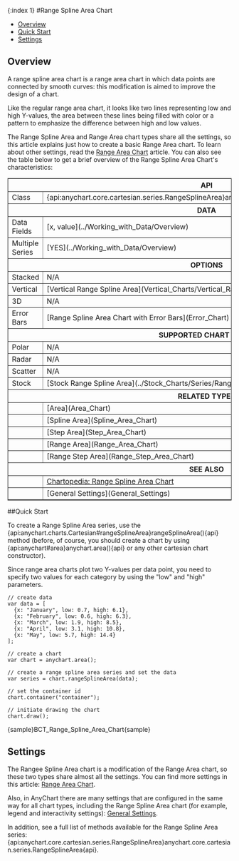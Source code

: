 {:index 1}
#Range Spline Area Chart

* [Overview](#overview)
* [Quick Start](#quick_start)
* [Settings](#settings)

## Overview

A range spline area chart is a range area chart in which data points are connected by smooth curves: this modification is aimed to improve the design of a chart.

Like the regular range area chart, it looks like two lines representing low and high Y-values, the area between these lines being filled with color or a pattern to emphasize the difference between high and low values.

The Range Spline Area and Range Area chart types share all the settings, so this article explains just how to create a basic Range Area chart. To learn about other settings, read the [Range Area Chart](Range_Area_Chart) article. You can also see the table below to get a brief overview of the Range Spline Area Chart's characteristics:

<table border="1" class="seriesTABLE">
<tr><th colspan=2>API</th></tr>
<tr><td>Class</td><td>{api:anychart.core.cartesian.series.RangeSplineArea}anychart.core.cartesian.series.RangeSplineArea{api}</td></tr>
<tr><th colspan=2>DATA</th></tr>
<tr><td>Data Fields</td><td>[x, value](../Working_with_Data/Overview)</td></tr>
<tr><td>Multiple Series</td><td>[YES](../Working_with_Data/Overview)</td></tr>
<tr><th colspan=2>OPTIONS</th></tr>
<tr><td>Stacked</td><td>N/A</td></tr>
<tr><td>Vertical</td><td>[Vertical Range Spline Area](Vertical_Charts/Vertical_Range_Spline_Area_Chart)</td></tr>
<tr><td>3D</td><td>N/A</td></tr>
<tr><td>Error Bars</td><td>[Range Spline Area Chart with Error Bars](Error_Chart)</td></tr>
<tr><th colspan=2>SUPPORTED CHART PLOTS</th></tr>
<tr><td>Polar</td><td>N/A</td></tr>
<tr><td>Radar</td><td>N/A</td></tr>
<tr><td>Scatter</td><td>N/A</td></tr>
<tr><td>Stock</td><td>[Stock Range Spline Area](../Stock_Charts/Series/Range_Spline_Area)</td></tr>
<tr><th colspan=2>RELATED TYPES</th></tr>
<tr><td></td><td>[Area](Area_Chart)</td></tr>
<tr><td></td><td>[Spline Area](Spline_Area_Chart)</td></tr>
<tr><td></td><td>[Step Area](Step_Area_Chart)</td></tr>
<tr><td></td><td>[Range Area](Range_Area_Chart)</td></tr>
<tr><td></td><td>[Range Step Area](Range_Step_Area_Chart)</td></tr>
<tr><th colspan=2>SEE ALSO</th></tr>
<tr><td></td><td><a href="http://www.anychart.com/chartopedia/chart-types/range-splinearea-chart/" target="_blank">Chartopedia: Range Spline Area Chart</a></td></tr>
<tr><td></td><td>[General Settings](General_Settings)</td></tr>
</table>

##Quick Start

To create a Range Spline Area series, use the {api:anychart.charts.Cartesian#rangeSplineArea}rangeSplineArea(){api} method (before, of course, you should create a chart by using {api:anychart#area}anychart.area(){api} or any other cartesian chart constructor).

Since range area charts plot two Y-values per data point, you need to specify two values for each category by using the "low" and "high" parameters.

```
// create data
var data = [
  {x: "January", low: 0.7, high: 6.1},
  {x: "February", low: 0.6, high: 6.3},
  {x: "March", low: 1.9, high: 8.5},
  {x: "April", low: 3.1, high: 10.8},
  {x: "May", low: 5.7, high: 14.4}
];

// create a chart
var chart = anychart.area();

// create a range spline area series and set the data
var series = chart.rangeSplineArea(data);

// set the container id
chart.container("container");

// initiate drawing the chart
chart.draw();
```

{sample}BCT\_Range\_Spline\_Area\_Chart{sample}

## Settings

The Rangee Spline Area chart is a modification of the Range Area chart, so these two types share almost all the settings. You can find more settings in this article: [Range Area Chart](Range_Area_Chart).

Also, in AnyChart there are many settings that are configured in the same way for all chart types, including the Range Spline Area chart (for example, legend and interactivity settings): [General Settings](General_Settings).

In addition, see a full list of methods available for the Range Spline Area series: {api:anychart.core.cartesian.series.RangeSplineArea}anychart.core.cartesian.series.RangeSplineArea{api}.
